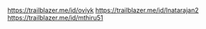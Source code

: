 https://trailblazer.me/id/oviyk 
https://trailblazer.me/id/lnatarajan2
https://trailblazer.me/id/mthiru51
